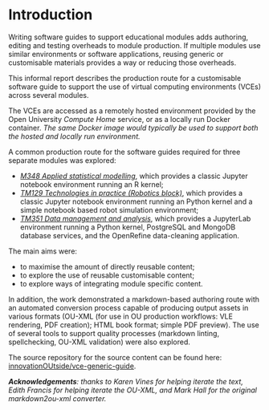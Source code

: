 # Introduction

Writing software guides to support educational modules adds authoring, editing and testing overheads to module production. If multiple modules use similar environments or software applications, reusing generic or customisable materials provides a way or reducing those overheads.

This informal report describes the production route for a customisable software guide to support the use of virtual computing environments (VCEs) across several modules.

The VCEs are accessed as a remotely hosted environment provided by the Open University *Compute Home* service, or as a locally run Docker container. *The same Docker image would typically be used to support both the hosted and locally run environment.*

A common production route for the software guides required for three separate modules was explored:

- [*M348 Applied statistical modelling*](https://www.open.ac.uk/courses/modules/m348), which provides a classic Jupyter notebook environment running an R kernel;
- [*TM129 Technologies in practice (Robotics block)*](https://www.open.ac.uk/courses/modules/tm129), which provides a classic Jupyter notebook environment running an Python kernel and a simple notebook based robot simulation environment;
- [*TM351 Data management and analysis*](https://www.open.ac.uk/courses/modules/tm351), which provides a JupyterLab environment running a Python kernel, PostgreSQL and MongoDB database services, and the OpenRefine data-cleaning application.

The main aims were:

- to maximise the amount of directly reusable content;
- to explore the use of reusable customisable content;
- to explore ways of integrating module specific content.

In addition, the work demonstrated a markdown-based authoring route with an automated conversion process capable of producing output assets in various formats (OU-XML (for use in OU production workflows: VLE rendering, PDF creation); HTML book format; simple PDF preview). The use of several tools to support quality processes (markdown linting, spellchecking, OU-XML validation) were also explored.

The source repository for the source content can be found here: [innovationOUtside/vce-generic-guide](https://github.com/innovationOUtside/vce-generic-guide).

*__Acknowledgements__: thanks to Karen Vines for helping iterate the text, Edith Francis for helping iterate the OU-XML, and Mark Hall for the original markdown2ou-xml converter.*